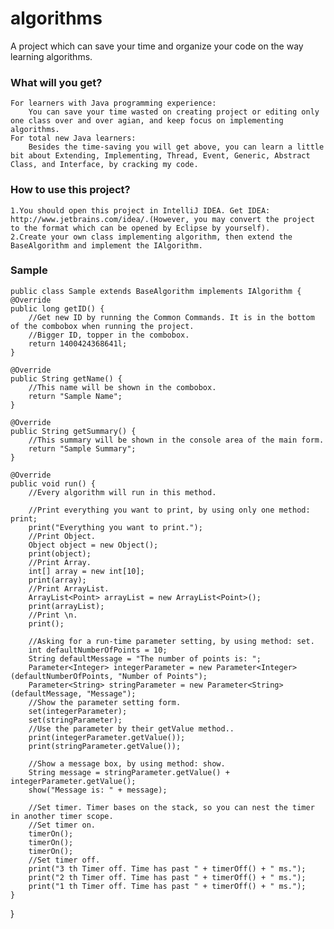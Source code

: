 algorithms
==========

A project which can save your time and organize your code on the way learning algorithms.

### What will you get?
    For learners with Java programming experience:
        You can save your time wasted on creating project or editing only one class over and over agian, and keep focus on implementing algorithms.
    For total new Java learners:
        Besides the time-saving you will get above, you can learn a little bit about Extending, Implementing, Thread, Event, Generic, Abstract Class, and Interface, by cracking my code.

### How to use this project?
    1.You should open this project in IntelliJ IDEA. Get IDEA: http://www.jetbrains.com/idea/.(However, you may convert the project to the format which can be opened by Eclipse by yourself).
    2.Create your own class implementing algorithm, then extend the BaseAlgorithm and implement the IAlgorithm.
    
### Sample

    public class Sample extends BaseAlgorithm implements IAlgorithm {
    @Override
    public long getID() {
        //Get new ID by running the Common Commands. It is in the bottom of the combobox when running the project.
        //Bigger ID, topper in the combobox.
        return 1400424368641l;
    }

    @Override
    public String getName() {
        //This name will be shown in the combobox.
        return "Sample Name";
    }

    @Override
    public String getSummary() {
        //This summary will be shown in the console area of the main form.
        return "Sample Summary";
    }

    @Override
    public void run() {
        //Every algorithm will run in this method.

        //Print everything you want to print, by using only one method: print;
        print("Everything you want to print.");
        //Print Object.
        Object object = new Object();
        print(object);
        //Print Array.
        int[] array = new int[10];
        print(array);
        //Print ArrayList.
        ArrayList<Point> arrayList = new ArrayList<Point>();
        print(arrayList);
        //Print \n.
        print();

        //Asking for a run-time parameter setting, by using method: set.
        int defaultNumberOfPoints = 10;
        String defaultMessage = "The number of points is: ";
        Parameter<Integer> integerParameter = new Parameter<Integer>(defaultNumberOfPoints, "Number of Points");
        Parameter<String> stringParameter = new Parameter<String>(defaultMessage, "Message");
        //Show the parameter setting form.
        set(integerParameter);
        set(stringParameter);
        //Use the parameter by their getValue method..
        print(integerParameter.getValue());
        print(stringParameter.getValue());

        //Show a message box, by using method: show.
        String message = stringParameter.getValue() + integerParameter.getValue();
        show("Message is: " + message);

        //Set timer. Timer bases on the stack, so you can nest the timer in another timer scope.
        //Set timer on.
        timerOn();
        timerOn();
        timerOn();
        //Set timer off.
        print("3 th Timer off. Time has past " + timerOff() + " ms.");
        print("2 th Timer off. Time has past " + timerOff() + " ms.");
        print("1 th Timer off. Time has past " + timerOff() + " ms.");
    }
}
